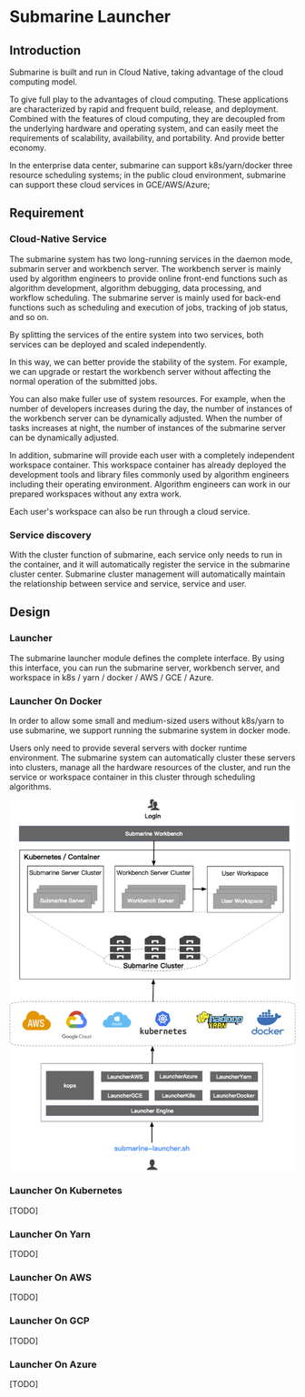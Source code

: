 # Submarine Launcher

## Introduction
Submarine is built and run in Cloud Native, taking advantage of the cloud computing model.

To give full play to the advantages of cloud computing. These applications are characterized by rapid and frequent build, release, and deployment. Combined with the features of cloud computing, they are decoupled from the underlying hardware and operating system, and can easily meet the requirements of scalability, availability, and portability. And provide better economy.

In the enterprise data center, submarine can support k8s/yarn/docker three resource scheduling systems; in the public cloud environment, submarine can support these cloud services in GCE/AWS/Azure;


## Requirement

### Cloud-Native Service

The submarine system has two long-running services in the daemon mode, submarin server and workbench server. The workbench server is mainly used by algorithm engineers to provide online front-end functions such as algorithm development, algorithm debugging, data processing, and workflow scheduling. The submarine server is mainly used for back-end functions such as scheduling and execution of jobs, tracking of job status, and so on.

By splitting the services of the entire system into two services, both services can be deployed and scaled independently.

In this way, we can better provide the stability of the system. For example, we can upgrade or restart the workbench server without affecting the normal operation of the submitted jobs.

You can also make fuller use of system resources. For example, when the number of developers increases during the day, the number of instances of the workbench server can be dynamically adjusted. When the number of tasks increases at night, the number of instances of the submarine server can be dynamically adjusted.

In addition, submarine will provide each user with a completely independent workspace container. This workspace container has already deployed the development tools and library files commonly used by algorithm engineers including their operating environment. Algorithm engineers can work in our prepared workspaces without any extra work.

Each user's workspace can also be run through a cloud service.

### Service discovery
With the cluster function of submarine, each service only needs to run in the container, and it will automatically register the service in the submarine cluster center. Submarine cluster management will automatically maintain the relationship between service and service, service and user.

## Design



### Launcher

The submarine launcher module defines the complete interface. By using this interface, you can run the submarine server, workbench server, and workspace in k8s / yarn / docker / AWS / GCE / Azure.


### Launcher On Docker
In order to allow some small and medium-sized users without k8s/yarn to use submarine, we support running the submarine system in docker mode.

Users only need to provide several servers with docker runtime environment. The submarine system can automatically cluster these servers into clusters, manage all the hardware resources of the cluster, and run the service or workspace container in this cluster through scheduling algorithms.

![cloud-service](../assets/design/multi-dc-cloud.png)


### Launcher On Kubernetes
[TODO]

### Launcher On Yarn
[TODO]

### Launcher On AWS
[TODO]

### Launcher On GCP
[TODO]

### Launcher On Azure
[TODO]
